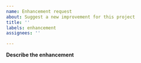 ```yaml
---
name: Enhancement request
about: Suggest a new improvement for this project
title: ''
labels: enhancement
assignees: ''

---
```


**Describe the enhancement**
